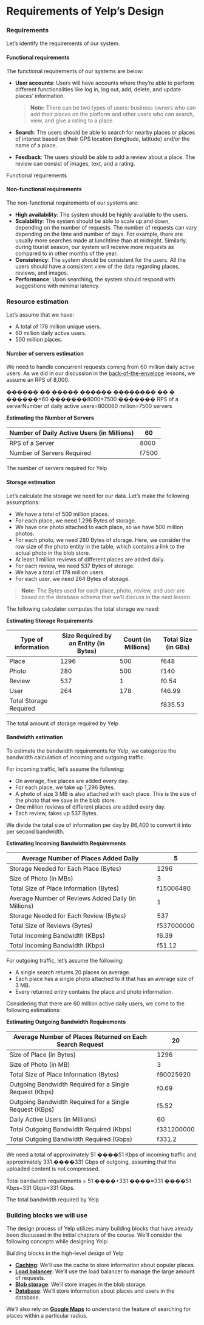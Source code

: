 # Requirements of Yelp’s Design

### Requirements <a href="#requirements-0" id="requirements-0"></a>

Let’s identify the requirements of our system.

#### Functional requirements <a href="#functional-requirements-1" id="functional-requirements-1"></a>

The functional requirements of our systems are below:

*   **User accounts**: Users will have accounts where they’re able to perform different functionalities like log in, log out, add, delete, and update places’ information.

    > **Note:** There can be two types of users: business owners who can add their places on the platform and other users who can search, view, and give a rating to a place.
* **Search**: The users should be able to search for nearby places or places of interest based on their GPS location (longitude, latitude) and/or the name of a place.
* **Feedback**: The users should be able to add a review about a place. The review can consist of images, text, and a rating.

Functional requirements

#### Non-functional requirements <a href="#non-functional-requirements-0" id="non-functional-requirements-0"></a>

The non-functional requirements of our systems are:

* **High availability**: The system should be highly available to the users.
* **Scalability**: The system should be able to scale up and down, depending on the number of requests. The number of requests can vary depending on the time and number of days. For example, there are usually more searches made at lunchtime than at midnight. Similarly, during tourist season, our system will receive more requests as compared to in other months of the year.
* **Consistency**: The system should be consistent for the users. All the users should have a consistent view of the data regarding places, reviews, and images.
* **Performance**: Upon searching, the system should respond with suggestions with minimal latency.

### Resource estimation <a href="#resource-estimation-1" id="resource-estimation-1"></a>

Let’s assume that we have:

* A total of 178 million unique users.
* 60 million daily active users.
* 500 million places.

#### Number of servers estimation <a href="#number-of-servers-estimation-2" id="number-of-servers-estimation-2"></a>

We need to handle concurrent requests coming from 60 million daily active users. As we did in our discussion in the [back-of-the-envelope](https://www.educative.io/collection/page/10370001/4941429335392256/5711642666467328) lessons, we assume an RPS of 8,000.

������ �� ����� ������ �������� �� � ������=60 �������8000=7500 ������� RPS of a serverNumber of daily active users​=800060 million​=7500 servers&#x20;

**Estimating the Number of Servers**

| Number of Daily Active Users (in Millions) | 60    |
| ------------------------------------------ | ----- |
| RPS of a Server                            | 8000  |
| Number of Servers Required                 | f7500 |

The number of servers required for Yelp

#### Storage estimation <a href="#storage-estimation-0" id="storage-estimation-0"></a>

Let’s calculate the storage we need for our data. Let’s make the following assumptions:

* We have a total of 500 million places.
* For each place, we need 1,296 Bytes of storage.
* We have one photo attached to each place, so we have 500 million photos.
* For each photo, we need 280 Bytes of storage. Here, we consider the row size of the photo entity in the table, which contains a link to the actual photo in the blob store.
* At least 1 million reviews of different places are added daily.
* For each review, we need 537 Bytes of storage.
* We have a total of 178 million users.
* For each user, we need 264 Bytes of storage.

> **Note:** The Bytes used for each place, photo, review, and user are based on the database schema that we’ll discuss in the next lesson.

The following calculater computes the total storage we need:

**Estimating Storage Requirements**

| Type of information    | Size Required by an Entity (in Bytes) | Count (in Millions) | Total Size (in GBs) |
| ---------------------- | ------------------------------------- | ------------------- | ------------------- |
| Place                  | 1296                                  | 500                 | f648                |
| Photo                  | 280                                   | 500                 | f140                |
| Review                 | 537                                   | 1                   | f0.54               |
| User                   | 264                                   | 178                 | f46.99              |
| Total Storage Required |                                       |                     | f835.53             |

The total amount of storage required by Yelp

#### Bandwidth estimation <a href="#bandwidth-estimation-0" id="bandwidth-estimation-0"></a>

To estimate the bandwidth requirements for Yelp, we categorize the bandwidth calculation of incoming and outgoing traffic.

For incoming traffic, let’s assume the following:

* On average, five places are added every day.
* For each place, we take up 1,296 Bytes.
* A photo of size 3 MB is also attached with each place. This is the size of the photo that we save in the blob store.
* One million reviews of different places are added every day.
* Each review, takes up 537 Bytes.

We divide the total size of information per day by 86,400 to convert it into per second bandwidth.

**Estimating Incoming Bandwidth Requirements**

| Average Number of Places Added Daily                | 5          |
| --------------------------------------------------- | ---------- |
| Storage Needed for Each Place (Bytes)               | 1296       |
| Size of Photo (in MBs)                              | 3          |
| Total Size of Place Information (Bytes)             | f15006480  |
| Average Number of Reviews Added Daily (in Millions) | 1          |
| Storage Needed for Each Review (Bytes)              | 537        |
| Total Size of Reviews (Bytes)                       | f537000000 |
| Total Incoming Bandwidth (KBps)                     | f6.39      |
| Total Incoming Bandwidth (Kbps)                     | f51.12     |

For outgoing traffic, let’s assume the following:

* A single search returns 20 places on average.
* Each place has a single photo attached to it that has an average size of 3 MB.
* Every returned entry contains the place and photo information.

Considering that there are 60 million active daily users, we come to the following estimations:

**Estimating Outgoing Bandwidth Requirements**

| Average Number of Places Returned on Each Search Request | 20         |
| -------------------------------------------------------- | ---------- |
| Size of Place (in Bytes)                                 | 1296       |
| Size of Photo (in MB)                                    | 3          |
| Total Size of Place Information (Bytes)                  | f60025920  |
| Outgoing Bandwidth Required for a Single Request (Kbps)  | f0.69      |
| Outgoing Bandwidth Required for a Single Request (KBps)  | f5.52      |
| Daily Active Users (in Millions)                         | 60         |
| Total Outgoing Bandwidth Required (Kbps)                 | f331200000 |
| Total Outgoing Bandwidth Required (Gbps)                 | f331.2     |

We need a total of approximately 51 ����51 Kbps of incoming traffic and approximately 331 ����331 Gbps of outgoing, assuming that the uploaded content is not compressed.

Total bandwidth requirements = 51 ����+331 ����≈331 ����51 Kbps+331 Gbps≈331 Gbps.

The total bandwidth required by Yelp

### Building blocks we will use <a href="#building-blocks-we-will-use-0" id="building-blocks-we-will-use-0"></a>

The design process of Yelp utilizes many building blocks that have already been discussed in the initial chapters of the course. We’ll consider the following concepts while designing Yelp:

Building blocks in the high-level design of Yelp

* [**Caching**](https://www.educative.io/collection/page/10370001/4941429335392256/5053577315221504): We’ll use the cache to store information about popular places.
* [**Load balancer**](https://www.educative.io/collection/page/10370001/4941429335392256/4521972679049216): We’ll use the load balancer to manage the large amount of requests.
* [**Blob storage**](https://www.educative.io/collection/page/10370001/4941429335392256/4862646238576640): We’ll store images in the blob storage.
* [**Database**](https://www.educative.io/collection/page/10370001/4941429335392256/4901035478351872): We’ll store information about places and users in the database.

We’ll also rely on [**Google Maps**](https://www.educative.io/collection/page/10370001/4941429335392256/5138720050642944) to understand the feature of searching for places within a particular radius.
